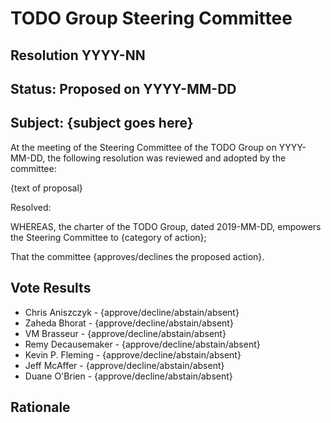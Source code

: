 # TODO Group Steering Committee
## Resolution YYYY-NN
## Status: Proposed on YYYY-MM-DD

## Subject: {subject goes here}

At the meeting of the Steering Committee of the TODO Group on YYYY-MM-DD, the following resolution
was reviewed and adopted by the committee:

{text of proposal}

Resolved:

WHEREAS, the charter of the TODO Group, dated 2019-MM-DD, empowers the Steering Committee to {category of action};

That the committee {approves/declines the proposed action}.

## Vote Results

* Chris Aniszczyk - {approve/decline/abstain/absent}
* Zaheda Bhorat - {approve/decline/abstain/absent}
* VM Brasseur - {approve/decline/abstain/absent}
* Remy Decausemaker - {approve/decline/abstain/absent}
* Kevin P. Fleming - {approve/decline/abstain/absent}
* Jeff McAffer - {approve/decline/abstain/absent}
* Duane O'Brien - {approve/decline/abstain/absent}

## Rationale
